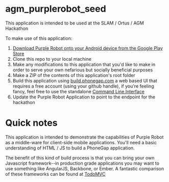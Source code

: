 agm_purplerobot_seed
====================

This application is intended to be used at the SLAM / Ortus / AGM Hackathon

To make use of this application:

1. [Download Purple Robot onto your Android device from the Google Play Store](https://play.google.com/store/apps/details?id=edu.northwestern.cbits.purple_robot_manager)
2. Clone this repo to your local machine
3. Make any modifications to this application that you'd like to make in order to serve your own nefarious but socially beneficial purposes
4. Make a ZIP of the contents of this application's root folder
5. Build this application using [build.phonegap.com](build.phonegap.com) a web based UI that requires a free account (using your github handle), if you're feeling fancy, feel free to use the standalone [Command Line Interface](https://cordova.apache.org/docs/en/3.0.0/guide_cli_index.md.html)
6. Update the Purple Robot Application to point to the endpoint for the hackathon


Quick notes
===========

This application is intended to demonstrate the capabilities of Purple Robot as a middle-ware for client-side mobile applications.
You'll need a basic understanding of HTML / JS to build a PhoneGap application.

The benefit of this kind of build process is that you can bring your own Javascript framework--in production grade applications you may want to use something like AngularJS, Backbone, or Ember. A fantastic comparison of these frameworks can be found at [TodoMVC](http://todomvc.com/)

